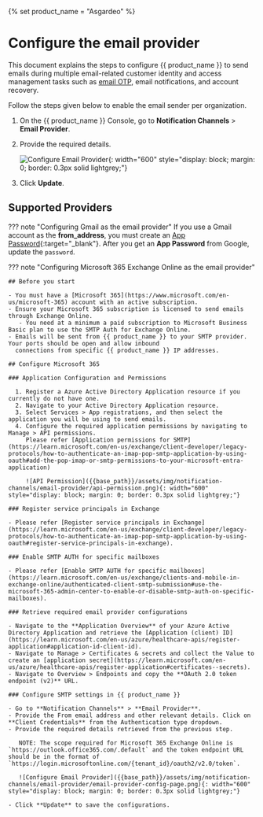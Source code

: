 {% set product_name = "Asgardeo" %}

# Configure the email provider

This document explains the steps to configure {{ product_name }} to send emails during multiple email-related customer identity and access management tasks such as [email OTP]({{base_path}}/guides/authentication/mfa/add-emailotp-login/), email notifications, and account recovery.

Follow the steps given below to enable the email sender per organization.

1. On the {{ product_name }} Console, go to **Notification Channels** > **Email Provider**.
2. Provide the required details.

   ![Configure Email Provider]({{base_path}}/assets/img/notification-channels/email-provider/configure-email-provider.png){: width="600" style="display: block; margin: 0; border: 0.3px solid lightgrey;"}

3. Click **Update**.

## Supported Providers

??? note "Configuring Gmail as the email provider"
    If you use a Gmail account as the **from_address**, you must create an [App Password](https://support.google.com/accounts/answer/185833?visit_id=637943607149528455-3801902236&p=InvalidSecondFactor&rd=1){:target="_blank"}.
       After you get an **App Password** from Google, update the `password`.

??? note "Configuring Microsoft 365 Exchange Online as the email provider"

    ## Before you start
    
    - You must have a [Microsoft 365](https://www.microsoft.com/en-us/microsoft-365) account with an active subscription.
    - Ensure your Microsoft 365 subscription is licensed to send emails through Exchange Online.
       - You need at a minimum a paid subscription to Microsoft Business Basic plan to use the SMTP Auth for Exchange Online. 
    - Emails will be sent from {{ product_name }} to your SMTP provider. Your ports should be open and allow inbound 
      connections from specific {{ product_name }} IP addresses.

    ## Configure Microsoft 365
    
    ### Application Configuration and Permissions

      1. Register a Azure Active Directory Application resource if you currently do not have one.
      2. Navigate to your Active Directory Application resource. 
      3. Select Services > App registrations, and then select the application you will be using to send emails.
      4. Configure the required application permissions by navigating to Manage > API permissions.
         Please refer [Application permissions for SMTP](https://learn.microsoft.com/en-us/exchange/client-developer/legacy-protocols/how-to-authenticate-an-imap-pop-smtp-application-by-using-oauth#add-the-pop-imap-or-smtp-permissions-to-your-microsoft-entra-application)

         ![API Permission]({{base_path}}/assets/img/notification-channels/email-provider/api-permission.png){: width="600" style="display: block; margin: 0; border: 0.3px solid lightgrey;"}

    ### Register service principals in Exchange
  
    - Please refer [Register service principals in Exchange](https://learn.microsoft.com/en-us/exchange/client-developer/legacy-protocols/how-to-authenticate-an-imap-pop-smtp-application-by-using-oauth#register-service-principals-in-exchange).

    ### Enable SMTP AUTH for specific mailboxes
    
    - Please refer [Enable SMTP AUTH for specific mailboxes](https://learn.microsoft.com/en-us/exchange/clients-and-mobile-in-exchange-online/authenticated-client-smtp-submission#use-the-microsoft-365-admin-center-to-enable-or-disable-smtp-auth-on-specific-mailboxes).

    ### Retrieve required email provider configurations
    
    - Navigate to the **Application Overview** of your Azure Active Directory Application and retrieve the [Application (client) ID](https://learn.microsoft.com/en-us/azure/healthcare-apis/register-application#application-id-client-id).
    - Navigate to Manage > Certificates & secrets and collect the Value to create an [application secret](https://learn.microsoft.com/en-us/azure/healthcare-apis/register-application#certificates--secrets).
    - Navigate to Overview > Endpoints and copy the **OAuth 2.0 token endpoint (v2)** URL.

    ### Configure SMTP settings in {{ product_name }}

    - Go to **Notification Channels** > **Email Provider**.
    - Provide the From email address and other relevant details. Click on **Client Credentials** from the Authentication type dropdown.
    - Provide the required details retrieved from the previous step.
    
       NOTE: The scope required for Microsoft 365 Exchange Online is `https://outlook.office365.com/.default` and the token endpoint URL should be in the format of `https://login.microsoftonline.com/{tenant_id}/oauth2/v2.0/token`.
  
       ![Configure Email Provider]({{base_path}}/assets/img/notification-channels/email-provider/email-provider-config-page.png){: width="600" style="display: block; margin: 0; border: 0.3px solid lightgrey;"}
    
    - Click **Update** to save the configurations.
